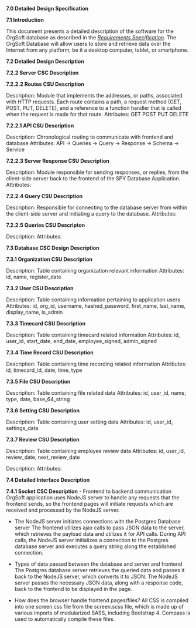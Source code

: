 **7.0	Detailed Design Specification**

**7.1	Introduction**

This document presents a detailed description of the software for the OrgSoft database as described in the [*Requirements Specification*](https://github.com/cjdellomes/OrgSoft/blob/master/Deliverables/software-requirements-sections.md). The OrgSoft Database will allow users to store and retrieve data over the Internet from any platform, be it a desktop computer, tablet, or smartphone.

**7.2 Detailed Design Description**

**7.2.2 Server CSC Description**

**7.2.2.2 Routes CSU Description**

Description: Module that implements the addresses, or paths, associated with HTTP requests. Each route contains a path, a request method (GET, POST, PUT, DELETE), and a reference to a function handler that is called when the request is made for that route.
Attributes: GET POST PUT DELETE


**7.2.2.1 API CSU Description**

Description: Chronological routing to communicate with frontend and database
Attributes: API -> Queries -> Query -> Response -> Schema -> Service 


**7.2.2.3 Server Response CSU Description**

Description: Module responsible for sending responses, or replies, from the client-side server back to the frontend of the SPY Database Application.
Attributes:


**7.2.2.4 Query CSU Description**

Description: Responsible for connecting to the database server from within the client-side server and initiating a query to the database.
Attributes:


**7.2.2.5 Queries CSU Descripton**

Description:
Attributes:


**7.3 Database CSC Design Description**
		
**7.3.1 Organization CSU Description**

Description: Table containing organization relevant information
Attributes: id, name, register_date


**7.3.2 User CSU Description**

Description: Table containing information pertaining to application users
Attributes: id, org_id, username, hashed_password, first_name, last_name, display_name, is_admin


**7.3.3 Timecard CSU Description**

Description: Table containing timecard related information
Attributes: id, user_id, start_date, end_date, employee_signed, admin_signed


**7.3.4 Time Record CSU Description**

Description: Table containing time recording related information
Attributes: id, timecard_id, date, time, type


**7.3.5 File CSU Description**

Description: Table containing file related data
Attributes: id, user_id, name, type, date, base_64_string


**7.3.6 Setting CSU Description**

Description: Table containing user setting data
Attributes: id, user_id, settings_data


**7.3.7 Review CSU Description**

Description: Table containing employee review data
Attributes: id, user_id, review_date, next_review_date

Description:
Attributes:

**7.4 Detailed Interface Description**

**7.4.1 Socket CSC Description**
		- Frontend to backend communication
	OrgSoft application uses NodeJS server to handle any requests that the frontend sends, so the frontend pages will initiate requests which are received and processed by the NodeJS server.

- The NodeJS server initiates connections with the Postgres Database server
	The frontend utilizes ajax calls to pass JSON data to the server, which retrieves the payload data and utilizes it for API calls. During API calls, the NodeJS server initializes a connection to the Postgres database server and executes a query string along the established connection. 

- Types of data passed between the database and server and frontend
	The Postgres database server retrieves the queried data and passes it back to the NodeJS server, which converts it to JSON. The NodeJS server passes the necessary JSON data, along with a response code, back to the frontend to be displayed in the page. 

- How does the browser handle frontend pages/files?
	All CSS is compiled into one screen.css file from the screen.scss file, which is made up of various imports of modularized SASS, including Bootstrap 4. Compass is used to automatically compile these files.

